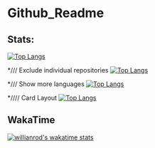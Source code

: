 # Github_Readme
## Stats:

[![Top Langs](https://github-readme-stats.vercel.app/api/top-langs/?username=Omars32)](https://github.com/anuraghazra/github-readme-stats)

*/// Exclude individual repositories
[![Top Langs](https://github-readme-stats.vercel.app/api/top-langs/?username=Omars32&exclude_repo=Github_Readme,anuraghazra.github.io)](https://github.com/anuraghazra/github-readme-stats)

*/// Show more languages
[![Top Langs](https://github-readme-stats.vercel.app/api/top-langs/?username=Omars32&langs_count=3)](https://github.com/anuraghazra/github-readme-stats)

*//// Card Layout
[![Top Langs](https://github-readme-stats.vercel.app/api/top-langs/?username=Omars32&layout=default)](https://github.com/anuraghazra/github-readme-stats)

## WakaTime
[![willianrod's wakatime stats](https://github-readme-stats.vercel.app/api/wakatime?username=Omars32)](https://github.com/anuraghazra/github-readme-stats)
